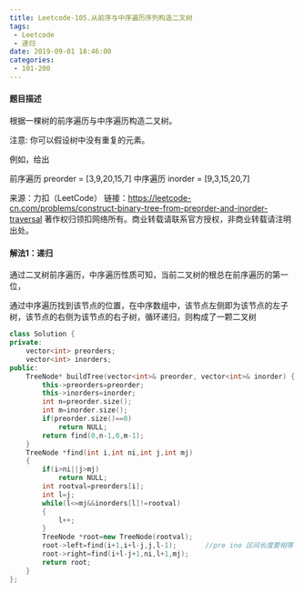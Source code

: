 ```yaml
---
title: Leetcode-105.从前序与中序遍历序列构造二叉树
tags:
 - Leetcode
 - 递归
date: 2019-09-01 18:46:00
categories:
 - 101-200
---
```


#### 题目描述

根据一棵树的前序遍历与中序遍历构造二叉树。

注意:
你可以假设树中没有重复的元素。

例如，给出

前序遍历 preorder = [3,9,20,15,7]
中序遍历 inorder = [9,3,15,20,7]

<!--more-->

来源：力扣（LeetCode）
链接：https://leetcode-cn.com/problems/construct-binary-tree-from-preorder-and-inorder-traversal
著作权归领扣网络所有。商业转载请联系官方授权，非商业转载请注明出处。

#### 解法1：递归

通过二叉树前序遍历，中序遍历性质可知，当前二叉树的根总在前序遍历的第一位，

通过中序遍历找到该节点的位置，在中序数组中，该节点左侧即为该节点的左子树，该节点的右侧为该节点的右子树，循环递归，则构成了一颗二叉树

```c++
class Solution {
private:
    vector<int> preorders;
    vector<int> inorders;
public:
    TreeNode* buildTree(vector<int>& preorder, vector<int>& inorder) {
        this->preorders=preorder;
        this->inorders=inorder;
        int n=preorder.size();
        int m=inorder.size();
        if(preorder.size()==0)
            return NULL;
        return find(0,n-1,0,m-1);
    }
    TreeNode *find(int i,int ni,int j,int mj)
    {
        if(i>ni||j>mj)
            return NULL;
        int rootval=preorders[i];
        int l=j;
        while(l<=mj&&inorders[l]!=rootval)
        {
            l++;
        }
        TreeNode *root=new TreeNode(rootval);
        root->left=find(i+1,i+l-j,j,l-1);		//pre ino 区间长度要相等
        root->right=find(i+l-j+1,ni,l+1,mj);	
        return root;
    }
};
```

